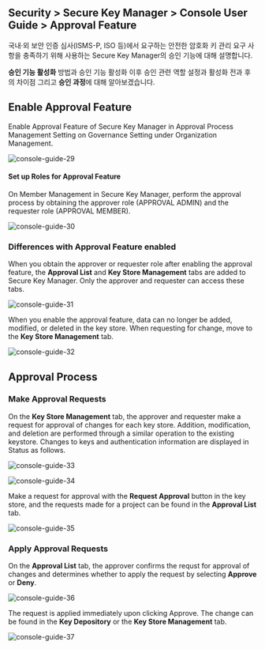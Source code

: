 ## Security > Secure Key Manager > Console User Guide > Approval Feature

국내·외 보안 인증 심사(ISMS-P, ISO 등)에서 요구하는 안전한 암호화 키 관리 요구 사항을 충족하기 위해 사용하는 Secure Key Manager의 승인 기능에 대해 설명합니다.

**승인 기능 활성화** 방법과 승인 기능 활성화 이후 승인 관련 역할 설정과 활성화 전과 후의 차이점 그리고 **승인 과정**에 대해 알아보겠습니다.

## Enable Approval Feature
Enable Approval Feature of Secure Key Manager in Approval Process Management Setting on Governance Setting under Organization Management.

![console-guide-29](http://static.toastoven.net/prod_kms/2023-03-28-en/console-guide-29.png)

#### Set up Roles for Approval Feature
On Member Management in Secure Key Manager, perform the approval process by obtaining the approver role (APPROVAL ADMIN) and the requester role (APPROVAL MEMBER).

![console-guide-30](http://static.toastoven.net/prod_kms/2023-03-28-en/console-guide-30.png)

### Differences with Approval Feature enabled
When you obtain the approver or requester role after enabling the approval feature, the **Approval List** and **Key Store Management** tabs are added to Secure Key Manager. Only the approver and requester can access these tabs.

![console-guide-31](http://static.toastoven.net/prod_kms/2023-03-28-en/console-guide-31.png)

When you enable the approval feature, data can no longer be added, modified, or deleted in the key store. When requesting for change, move to the **Key Store Management** tab.

![console-guide-32](http://static.toastoven.net/prod_kms/2023-03-28-en/console-guide-32.png)

## Approval Process

### Make Approval Requests
On the **Key Store Management** tab, the approver and requester make a request for approval of changes for each key store. Addition, modification, and deletion are performed through a similar operation to the existing keystore. Changes to keys and authentication information are displayed in Status as follows.

![console-guide-33](http://static.toastoven.net/prod_kms/2023-03-28-en/console-guide-33.png)

![console-guide-34](http://static.toastoven.net/prod_kms/2023-03-28-en/console-guide-34.png)

Make a request for approval with the **Request Approval** button in the key store, and the requests made for a project can be found in the **Approval List** tab.

![console-guide-35](http://static.toastoven.net/prod_kms/2023-03-28-en/console-guide-35.png)

### Apply Approval Requests
On the  **Approval List** tab, the approver confirms the requst for approval of changes and determines whether to apply the request by selecting **Approve** or **Deny**.

![console-guide-36](http://static.toastoven.net/prod_kms/2023-03-28-en/console-guide-36.png)

The request is applied immediately upon clicking Approve. The change can be found in the **Key Depository** or the **Key Store Management** tab.

![console-guide-37](http://static.toastoven.net/prod_kms/2023-03-28-en/console-guide-37.png)
